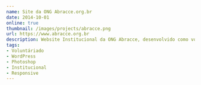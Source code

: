 ```yaml
---
name: Site da ONG Abracce.org.br
date: 2014-10-01
online: true
thumbnail: /images/projects/abracce.png
url: https://www.abracce.org.br
description: Website Institucional da ONG Abracce, desenvolvido como voluntário, desenhado no Photoshop e desenvolvido com o CMS WordPress.
tags:
- Voluntáriado
- WordPress
- Photoshop
- Institucional
- Responsive
---
```

